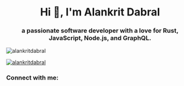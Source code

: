 <h1 align="center">Hi 👋, I'm Alankrit Dabral</h1>
<h3 align="center">a passionate software developer with a love for Rust, JavaScript, Node.js, and GraphQL.</h3>

<p align="left"> <img src="https://komarev.com/ghpvc/?username=alankritdabral&label=Profile%20views&color=0e75b6&style=flat" alt="alankritdabral" /> </p>

<p align="left"> <a href="https://github.com/ryo-ma/github-profile-trophy"><img src="https://github-profile-trophy.vercel.app/?username=alankritdabral" alt="alankritdabral" /></a> </p>

<h3 align="left">Connect with me:</h3>
<p align="left">
</p>
